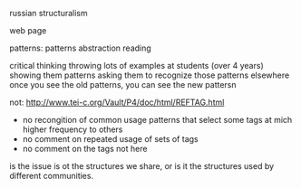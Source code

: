 russian structuralism

web page

patterns:
	patterns
	abstraction
	reading

critical thinking
	throwing lots of examples at students (over 4 years)
	showing them patterns
	asking them to recognize those patterns elsewhere
	once you see the old patterns, you can see the new pattersn

not: http://www.tei-c.org/Vault/P4/doc/html/REFTAG.html
  - no recongition of common usage patterns that select some tags
    at mich higher frequency to others
  - no comment on repeated usage of sets of tags
  - no comment on the tags not here

is the issue is ot the structures we share, or is it the structures used by different communities.
